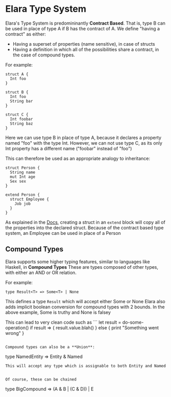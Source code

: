 # Elara Type System

Elara's Type System is predomininantly **Contract Based**. That is, type B can be used in place of type A if B has the contract of A. 
We define "having a contract" as either:
  * Having a superset of properties (name sensitive), in case of structs
  * Having a definition in which all of the possibilities share a contract, in the case of compound types.
  
For example:
```
struct A {
  Int foo
}

struct B {
  Int foo
  String bar
}

struct C {
  Int foobar
  String baz
}
```

Here we can use type B in place of type A, because it declares a property named "foo" with the type Int. 
However, we can not use type C, as its only Int property has a different name ("foobar" instead of "foo")


This can therefore be used as an appropriate analogy to inheritance:
```
struct Person {
  String name
  mut Int age
  Sex sex
}

extend Person {
  struct Employee {
    Job job
  }
}
```

As explained in the [Docs](./README.MD), creating a struct in an `extend` block will copy all of the properties into the declared struct.
Because of the contract based type system, an Employee can be used in place of a Person



## Compound Types

Elara supports some higher typing features, similar to languages like Haskell, in **Compound Types**
These are types composed of other types, with either an AND or OR relation.

For example:
```
type Result<T> => Some<T> | None
```

This defines a type `Result` which will accept either Some or None
Elara also adds implicit boolean conversion for compound types with 2 bounds. In the above example, Some is truthy and None is falsey

This can lead to very clean code such as ```
let result = do-some-operation()
if result => {
  result.value.blah()
} else {
  print "Something went wrong"
}
```

Compound types can also be a **Union**:
```
type NamedEntity => Entity & Named
```
This will accept any type which is assignable to both Entity and Named


Of course, these can be chained

```
type BigCompound => (A & B | (C & D)) | E
```

